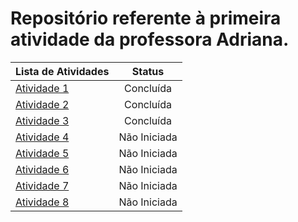 # Repositório referente à primeira atividade da professora Adriana.
|Lista de Atividades|Status|
|:--------|:--------:|
|[Atividade 1](https://github.com/jp-Barni/Faculdade/tree/main/Linguagem_de_Programa%C3%A7%C3%A3o/atividade1)| Concluída |
|[Atividade 2](https://github.com/jp-Barni/Faculdade/tree/main/Linguagem_de_Programa%C3%A7%C3%A3o/atividade2)| Concluída |
|[Atividade 3](https://github.com/jp-Barni/Faculdade/tree/main/Linguagem_de_Programa%C3%A7%C3%A3o/atividade3)| Concluída |
|[Atividade 4](https://github.com/jp-Barni/Faculdade/tree/main/Linguagem_de_Programa%C3%A7%C3%A3o/atividade4)| Não Iniciada |
|[Atividade 5](https://github.com/jp-Barni/Faculdade/tree/main/Linguagem_de_Programa%C3%A7%C3%A3o/atividade5)| Não Iniciada |
|[Atividade 6](https://github.com/jp-Barni/Faculdade/tree/main/Linguagem_de_Programa%C3%A7%C3%A3o/atividade6)| Não Iniciada |
|[Atividade 7](https://github.com/jp-Barni/Faculdade/tree/main/Linguagem_de_Programa%C3%A7%C3%A3o/atividade7)| Não Iniciada |
|[Atividade 8](https://github.com/jp-Barni/Faculdade/tree/main/Linguagem_de_Programa%C3%A7%C3%A3o/atividade8)| Não Iniciada |

